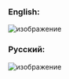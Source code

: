### English:
![изображение](https://github.com/user-attachments/assets/0b2ff078-a685-4664-8d34-7e453405bd1b)

### Русский:
![изображение](https://github.com/user-attachments/assets/92c4e481-ba35-479a-98e5-9cf8f75a3f4b)
